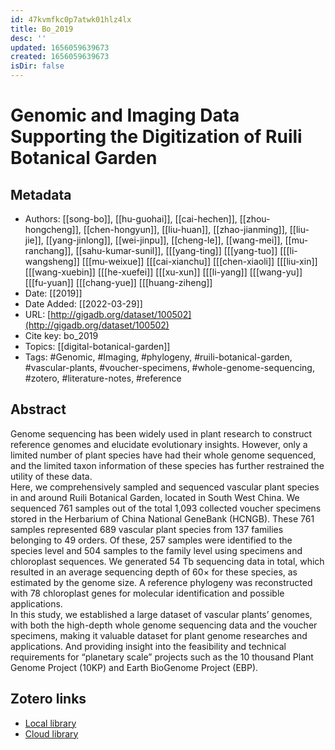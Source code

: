 ```yaml
---
id: 47kvmfkc0p7atwk01hlz4lx
title: Bo_2019
desc: ''
updated: 1656059639673
created: 1656059639673
isDir: false
---
```

# Genomic and Imaging Data Supporting the Digitization of Ruili Botanical Garden

## Metadata

* Authors: [[song-bo]], [[hu-guohai]], [[cai-hechen]], [[zhou-hongcheng]], [[chen-hongyun]], [[liu-huan]], [[zhao-jianming]], [[liu-jie]], [[yang-jinlong]], [[wei-jinpu]], [[cheng-le]], [[wang-mei]], [[mu-ranchang]], [[sahu-kumar-sunil]], [[[yang-ting]] [[[yang-tuo]] [[[li-wangsheng]] [[[mu-weixue]] [[[cai-xianchu]] [[[chen-xiaoli]] [[[liu-xin]] [[[wang-xuebin]] [[[he-xuefei]] [[[xu-xun]] [[[li-yang]] [[[wang-yu]] [[[fu-yuan]] [[[chang-yue]] [[[huang-ziheng]]
* Date: [[2019]]
* Date Added: [[2022-03-29]]
* URL: [http://gigadb.org/dataset/100502](http://gigadb.org/dataset/100502)
* Cite key: bo_2019
* Topics: [[digital-botanical-garden]]
* Tags: #Genomic, #Imaging, #phylogeny, #ruili-botanical-garden, #vascular-plants, #voucher-specimens, #whole-genome-sequencing, #zotero, #literature-notes, #reference

## Abstract

Genome sequencing has been widely used in plant research to construct reference genomes and elucidate evolutionary insights. However, only a limited number of plant species have had their whole genome sequenced, and the limited taxon information of these species has further restrained the utility of these data. <br>Here, we comprehensively sampled and sequenced vascular plant species in and around Ruili Botanical Garden, located in South West China. We sequenced 761 samples out of the total 1,093 collected voucher specimens stored in the Herbarium of China National GeneBank (HCNGB). These 761 samples represented 689 vascular plant species from 137 families belonging to 49 orders. Of these, 257 samples were identified to the species level and 504 samples to the family level using specimens and chloroplast sequences. We generated 54 Tb sequencing data in total, which resulted in an average sequencing depth of 60× for these species, as estimated by the genome size. A reference phylogeny was reconstructed with 78 chloroplast genes for molecular identification and possible applications.<br>In this study, we established a large dataset of vascular plants’ genomes, with both the high-depth whole genome sequencing data and the voucher specimens, making it valuable dataset for plant genome researches and applications. And providing insight into the feasibility and technical requirements for “planetary scale” projects such as the 10 thousand Plant Genome Project (10KP) and Earth BioGenome Project (EBP).


##  Zotero links
* [Local library](zotero://select/items/3_BQGI87NX)
* [Cloud library](http://zotero.org/groups/4613367/items/BQGI87NX)

